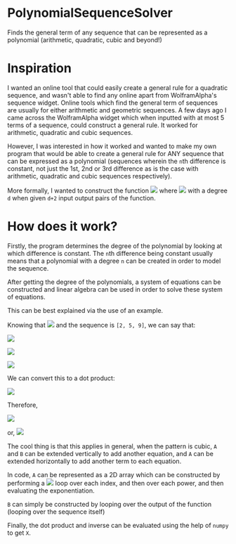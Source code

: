 # PolynomialSequenceSolver
Finds the general term of any sequence that can be represented as a polynomial (arithmetic, quadratic, cubic and beyond!)

# Inspiration
I wanted an online tool that could easily create a general rule for a quadratic sequence, and wasn't able to find any online apart from WolframAlpha's sequence widget.
Online tools which find the general term of sequences are usually for either arithmetic and geometric sequences.
A few days ago I came across the WolframAlpha widget which when inputted with at most 5 terms of a sequence, could construct a general rule. It worked for arithmetic, quadratic and cubic sequences.

However, I was interested in how it worked and wanted to make my own program that would be able to create a general rule for ANY sequence that can be expressed as a polynomial (sequences wherein the `n`th difference is constant, not just the 1st, 2nd or 3rd difference as is the case with arithmetic, quadratic and cubic sequences respectively).

More formally, I wanted to construct the function ![](https://latex.codecogs.com/svg.image?p(n)%20=%20an%5E0%20&plus;%20bn%5E1%20&plus;%20cn%5E2...) where ![](https://latex.codecogs.com/svg.image?n%20%5Cin%20%5Cmathbb%7BR%7D) with a degree `d` when given `d+2` input output pairs of the function.

# How does it work?
Firstly, the program determines the degree of the polynomial by looking at which difference is constant. The `n`th difference being constant usually means that a polynomial with a degree `n` can be created in order to model the sequence.


After getting the degree of the polynomials, a system of equations can be constructed and linear algebra can be used in order to solve these system of equations.

This can be best explained via the use of an example.

Knowing that ![](https://latex.codecogs.com/svg.image?p(n)%20=%20an%5E2%20&plus;%20bn%20&plus;%20c) and the sequence is `[2, 5, 9]`, we can say that:

![](https://latex.codecogs.com/svg.image?a1%5E2&plus;b1%5E1&plus;c1%5E0%20=%202)

![](https://latex.codecogs.com/svg.image?a2%5E2&plus;b2%5E1&plus;c2%5E0%20=%205)

![](https://latex.codecogs.com/svg.image?a3%5E2&plus;b3%5E1&plus;c3%5E0%20=%209)

We can convert this to a dot product:


![](https://latex.codecogs.com/svg.image?%5Cbegin%7Bpmatrix%7D1%5E2&1%5E1&1%5E0%5C%5C2%5E2&2%5E1&2%5E0%5C%5C3%5E2&3%5E1&3%5E0%5C%5C%5Cend%7Bpmatrix%7D%5Cbegin%7Bpmatrix%7Da%5C%5Cb%5C%5Cc%5Cend%7Bpmatrix%7D%20=%5Cbegin%7Bpmatrix%7D2%5C%5C5%5C%5C9%5Cend%7Bpmatrix%7D%20)

Therefore,

![](https://latex.codecogs.com/svg.image?%5Cbegin%7Bpmatrix%7Da%5C%5Cb%5C%5Cc%5Cend%7Bpmatrix%7D%20=%5Cbegin%7Bpmatrix%7D2%5C%5C5%5C%5C9%5Cend%7Bpmatrix%7D%20%5Cbegin%7Bpmatrix%7D1%5E2&1%5E1&1%5E0%5C%5C2%5E2&2%5E1&2%5E0%5C%5C3%5E2&3%5E1&3%5E0%5C%5C%5Cend%7Bpmatrix%7D%5E%7B-1%7D%20)

or,
![](https://latex.codecogs.com/svg.image?X=A%5E%7B-1%7DB)

The cool thing is that this applies in general, when the pattern is cubic, `A` and `B` can be extended vertically to add another equation, and `A` can be extended horizontally to add another term to each equation.

In code, `A` can be represented as a 2D array which can be constructed by performing a ![](https://latex.codecogs.com/svg.image?O(n%5E2)) loop over each index, and then over each power, and  then evaluating the exponentiation.

`B` can simply be constructed by looping over the output of the function (looping over the sequence itself)

Finally, the dot product and inverse can be evaluated using the help of `numpy` to get `X`.
